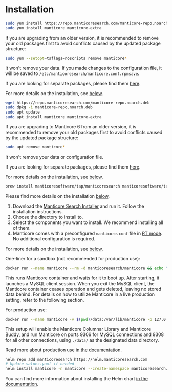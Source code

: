 # Installation

<!-- example installation expanded -->

<!-- request RHEL, Centos, Alma, Amazon, Oracle -->

``` bash
sudo yum install https://repo.manticoresearch.com/manticore-repo.noarch.rpm
sudo yum install manticore manticore-extra
```

If you are upgrading from an older version, it is recommended to remove your old packages first to avoid conflicts caused by the updated package structure:
```bash
sudo yum --setopt=tsflags=noscripts remove manticore*
```
It won't remove your data. If you made changes to the configuration file, it will be saved to `/etc/manticoresearch/manticore.conf.rpmsave`.

If you are looking for separate packages, please find them [here](https://manticoresearch.com/install/#separate-packages).

For more details on the installation, see [below](../Installation/RHEL_and_Centos.md).

<!-- request Debian, Ubuntu, Mint -->

``` bash
wget https://repo.manticoresearch.com/manticore-repo.noarch.deb
sudo dpkg -i manticore-repo.noarch.deb
sudo apt update
sudo apt install manticore manticore-extra
```

If you are upgrading to Manticore 6 from an older version, it is recommended to remove your old packages first to avoid conflicts caused by the updated package structure:
```bash
sudo apt remove manticore*
```
It won't remove your data or configuration file.

If you are looking for separate packages, please find them [here](https://manticoresearch.com/install/#separate-packages).

For more details on the installation, see [below](../Installation/Debian_and_Ubuntu.md).

<!-- request MacOS -->

``` bash
brew install manticoresoftware/tap/manticoresearch manticoresoftware/tap/manticore-extra
```

Please find more details on the installation [below](../Installation/MacOS.md).

<!-- request Windows -->

1. Download the [Manticore Search Installer](https://repo.manticoresearch.com/repository/manticoresearch_windows/release/x64/manticore-6.0.4-230314-1a3a4ea82-x64.exe) and run it. Follow the installation instructions.
2. Choose the directory to install to.
3. Select the components you want to install. We recommend installing all of them.
4. Manticore comes with a preconfigured `manticore.conf` file in [RT mode](https://manual.manticoresearch.com/Read_this_first.md#Real-time-mode-vs-plain-mode). No additional configuration is required.

For more details on the installation, see [below](../Installation/Windows.md#Installing-Manticore-on-Windows).

<!-- request Docker -->

One-liner for a sandbox (not recommended for production use):
``` bash
docker run --name manticore --rm -d manticoresearch/manticore && echo "Waiting for Manticore docker to start. Consider mapping the data_dir to make it start faster next time" && until docker logs manticore 2>&1 | grep -q "accepting connections"; do sleep 1; echo -n .; done && echo && docker exec -it manticore mysql && docker stop manticore
```

This runs Manticore container and waits for it to boot up. After starting, it launches a MySQL client session. When you exit the MySQL client, the Manticore container ceases operation and gets deleted, leaving no stored data behind. For details on how to utilize Manticore in a live production setting, refer to the following section.

For production use:
``` bash
docker run --name manticore -v $(pwd)/data:/var/lib/manticore -p 127.0.0.1:9306:9306 -p 127.0.0.1:9308:9308 -d manticoresearch/manticore
```

This setup will enable the Manticore Columnar Library and Manticore Buddy, and run Manticore on ports 9306 for MySQL connections and 9308 for all other connections, using `./data/` as the designated data directory.

Read more about production use [in the documentation](https://github.com/manticoresoftware/docker#production-use).

<!-- request Kubernetes -->

``` bash
helm repo add manticoresearch https://helm.manticoresearch.com
# Update values.yaml if needed
helm install manticore -n manticore --create-namespace manticoresearch/manticoresearch
```

You can find more information about installing the Helm chart [in the documentation](https://github.com/manticoresoftware/manticoresearch-helm#installation).

<!-- end -->

<!-- proofread -->

